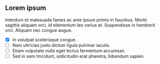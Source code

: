 ## Lorem ipsum

Interdum et malesuada fames ac ante ipsum primis in faucibus. Morbi sagittis aliquam orci, id elementum leo varius at. Suspendisse in hendrerit orci. Aliquam nec congue augue.

* [x] In volutpat scelerisque congue.
* [ ] Nam ultricies justo dictum ligula pulvinar iaculis.
* [ ] Etiam vulputate nulla eget lectus fermentum accumsan.
* [ ] Sed in sem tincidunt, sollicitudin erat pharetra, bibendum sapien.